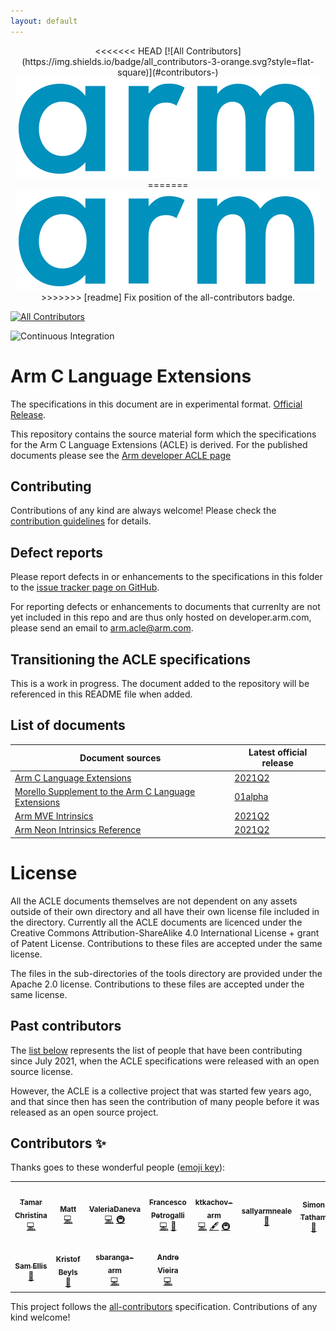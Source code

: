 ```yaml
---
layout: default
---
```


<div align="center">
<<<<<<< HEAD
<!-- ALL-CONTRIBUTORS-BADGE:START - Do not remove or modify this section -->
[![All Contributors](https://img.shields.io/badge/all_contributors-3-orange.svg?style=flat-square)](#contributors-)
<!-- ALL-CONTRIBUTORS-BADGE:END -->
   <img id="index_logo" src="Arm_logo_blue_RGB.svg" />
=======
   <img src="Arm_logo_blue_RGB.svg" />
>>>>>>> [readme] Fix position of the all-contributors badge.
</div>

<!-- ALL-CONTRIBUTORS-BADGE:START - Do not remove or modify this section -->
[![All Contributors](https://img.shields.io/badge/all_contributors-11-orange.svg?style=flat-square)](#contributors-)
<!-- ALL-CONTRIBUTORS-BADGE:END -->
![Continuous Integration](https://github.com/ARM-software/acle/actions/workflows/ci.yml/badge.svg)

# Arm C Language Extensions

The specifications in this document are in experimental format.
[Official Release](https://github.com/ARM-software/acle/releases/latest).

This repository contains the source material form which the
specifications for the Arm C Language Extensions (ACLE) is derived.
For the published documents please see the [Arm developer ACLE
page](https://developer.arm.com/architectures/system-architectures/software-standards/acle)

## Contributing

Contributions of any kind are always welcome! Please check the
[contribution guidelines](CONTRIBUTING.md) for details.

## Defect reports

Please report defects in or enhancements to the specifications in this folder to
the [issue tracker page on
GitHub](https://github.com/ARM-software/acle/issues).

For reporting defects or enhancements to documents that currenlty are not yet
included in this repo and are thus only hosted on developer.arm.com, please send
an email to arm.acle@arm.com.

## Transitioning the ACLE specifications

This is a work in progress. The document added to the repository will
be referenced in this README file when added.

## List of documents

Document sources                                                            | Latest official release
---                                                                         | ---
[Arm C Language Extensions](main/acle.rst)                                  | [2021Q2](https://github.com/ARM-software/acle/releases/latest)
[Morello Supplement to the Arm C Language Extensions](morello/morello.html) | [01alpha](https://github.com/ARM-software/acle/releases/latest)
[Arm MVE Intrinsics](mve_intrinsics/mve.html)                               | [2021Q2](https://github.com/ARM-software/acle/releases/latest)
[Arm Neon Intrinsics Reference](neon_intrinsics/advsimd.rst)                | [2021Q2](https://github.com/ARM-software/acle/releases/latest)

# License

All the ACLE documents themselves are not dependent on any assets
outside of their own directory and all have their own license file
included in the directory. Currently all the ACLE documents are
licenced under the Creative Commons Attribution-ShareAlike 4.0
International License + grant of Patent License. Contributions to
these files are accepted under the same license.

The files in the sub-directories of the tools directory are provided
under the Apache 2.0 license. Contributions to these files are
accepted under the same license.

## Past contributors

The [list below](#contributors) represents the list of people that
have been contributing since July 2021, when the ACLE specifications
were released with an open source license.

However, the ACLE is a collective project that was started few years
ago, and that since then has seen the contribution of many people
before it was released as an open source project.

## Contributors ✨

Thanks goes to these wonderful people ([emoji key](https://allcontributors.org/docs/en/emoji-key)):

<!-- ALL-CONTRIBUTORS-LIST:START - Do not remove or modify this section -->
<!-- prettier-ignore-start -->
<!-- markdownlint-disable -->
<table>
  <tr>
    <td align="center"><a href="https://github.com/TamarChristinaArm"><img src="https://avatars.githubusercontent.com/u/48126768?v=4?s=100" width="100px;" alt=""/><br /><sub><b>Tamar Christina</b></sub></a><br /><a href="https://github.com/ARM-software/acle/commits?author=TamarChristinaArm" title="Code">💻</a></td>
    <td align="center"><a href="https://github.com/MattPD"><img src="https://avatars.githubusercontent.com/u/130135?v=4?s=100" width="100px;" alt=""/><br /><sub><b>Matt</b></sub></a><br /><a href="https://github.com/ARM-software/acle/commits?author=MattPD" title="Code">💻</a></td>
    <td align="center"><a href="https://github.com/ValeriaDaneva"><img src="https://avatars.githubusercontent.com/u/90907783?v=4?s=100" width="100px;" alt=""/><br /><sub><b>ValeriaDaneva</b></sub></a><br /><a href="https://github.com/ARM-software/acle/commits?author=ValeriaDaneva" title="Code">💻</a> <a href="#infra-ValeriaDaneva" title="Infrastructure (Hosting, Build-Tools, etc)">🚇</a></td>
    <td align="center"><a href="http://tubafranz.me/"><img src="https://avatars.githubusercontent.com/u/25690309?v=4?s=100" width="100px;" alt=""/><br /><sub><b>Francesco Petrogalli</b></sub></a><br /><a href="https://github.com/ARM-software/acle/commits?author=fpetrogalli" title="Code">💻</a> <a href="https://github.com/ARM-software/acle/pulls?q=is%3Apr+reviewed-by%3Afpetrogalli" title="Reviewed Pull Requests">👀</a></td>
    <td align="center"><a href="https://github.com/ktkachov-arm"><img src="https://avatars.githubusercontent.com/u/74917949?v=4?s=100" width="100px;" alt=""/><br /><sub><b>ktkachov-arm</b></sub></a><br /><a href="https://github.com/ARM-software/acle/commits?author=ktkachov-arm" title="Code">💻</a> <a href="#content-ktkachov-arm" title="Content">🖋</a> <a href="#infra-ktkachov-arm" title="Infrastructure (Hosting, Build-Tools, etc)">🚇</a></td>
    <td align="center"><a href="https://github.com/sallyarmneale"><img src="https://avatars.githubusercontent.com/u/56446080?v=4?s=100" width="100px;" alt=""/><br /><sub><b>sallyarmneale</b></sub></a><br /><a href="https://github.com/ARM-software/acle/pulls?q=is%3Apr+reviewed-by%3Asallyarmneale" title="Reviewed Pull Requests">👀</a></td>
    <td align="center"><a href="https://github.com/statham-arm"><img src="https://avatars.githubusercontent.com/u/54840944?v=4?s=100" width="100px;" alt=""/><br /><sub><b>Simon Tatham</b></sub></a><br /><a href="https://github.com/ARM-software/acle/pulls?q=is%3Apr+reviewed-by%3Astatham-arm" title="Reviewed Pull Requests">👀</a></td>
  </tr>
  <tr>
    <td align="center"><a href="https://github.com/sam-ellis"><img src="https://avatars.githubusercontent.com/u/6695726?v=4?s=100" width="100px;" alt=""/><br /><sub><b>Sam Ellis</b></sub></a><br /><a href="https://github.com/ARM-software/acle/pulls?q=is%3Apr+reviewed-by%3Asam-ellis" title="Reviewed Pull Requests">👀</a></td>
    <td align="center"><a href="https://github.com/kbeyls"><img src="https://avatars.githubusercontent.com/u/19591946?v=4?s=100" width="100px;" alt=""/><br /><sub><b>Kristof Beyls</b></sub></a><br /><a href="https://github.com/ARM-software/acle/pulls?q=is%3Apr+reviewed-by%3Akbeyls" title="Reviewed Pull Requests">👀</a></td>
    <td align="center"><a href="https://github.com/sbaranga-arm"><img src="https://avatars.githubusercontent.com/u/24250117?v=4?s=100" width="100px;" alt=""/><br /><sub><b>sbaranga-arm</b></sub></a><br /><a href="https://github.com/ARM-software/acle/commits?author=sbaranga-arm" title="Code">💻</a></td>
    <td align="center"><a href="https://github.com/avieira-arm"><img src="https://avatars.githubusercontent.com/u/68072104?v=4?s=100" width="100px;" alt=""/><br /><sub><b>Andre Vieira</b></sub></a><br /><a href="https://github.com/ARM-software/acle/commits?author=avieira-arm" title="Code">💻</a></td>
  </tr>
</table>

<!-- markdownlint-restore -->
<!-- prettier-ignore-end -->

<!-- ALL-CONTRIBUTORS-LIST:END -->

This project follows the [all-contributors](https://github.com/all-contributors/all-contributors) specification. Contributions of any kind welcome!
